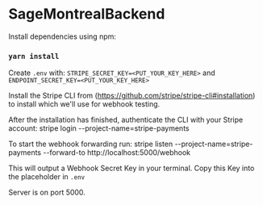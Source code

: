 # SageMontrealBackend

Install dependencies using npm:
### `yarn install`

Create `.env` with:
`STRIPE_SECRET_KEY=<PUT_YOUR_KEY_HERE>` and 
`ENDPOINT_SECRET_KEY=<PUT_YOUR_KEY_HERE>`

Install the Stripe CLI from (https://github.com/stripe/stripe-cli#installation) to install which we'll use for webhook testing.

After the installation has finished, authenticate the CLI with your Stripe account:
    stripe login --project-name=stripe-payments

To start the webhook forwarding run:
    stripe listen --project-name=stripe-payments --forward-to http://localhost:5000/webhook

This will output a Webhook Secret Key in your terminal. Copy this Key into the placeholder in `.env`

Server is on port 5000.
